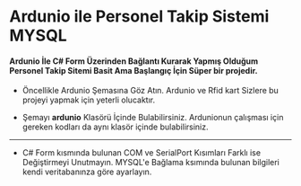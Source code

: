 # Ardunio ile Personel Takip Sistemi MYSQL

#### Ardunio İle C# Form Üzerinden Bağlantı Kurarak Yapmış Olduğum Personel Takip Sitemi Basit Ama Başlangıç İçin Süper bir projedir.


- Öncellikle Ardunio Şemasına Göz Atın. Ardunio ve Rfid kart Sizlere bu projeyi yapmak için yeterli olucaktır.

- Şemayı **ardunio** Klasörü İçinde Bulabilirsiniz.
Ardunionun çalışması için gereken kodları da aynı klasör içinde bulabilirsiniz.

---
- C# Form kısmında bulunan COM ve SerialPort Kısımları Farklı ise Değiştirmeyi Unutmayın. MYSQL'e Bağlama ksımında bulunan bilgileri kendi veritabanınza göre ayarlayın.


